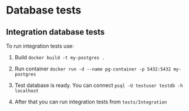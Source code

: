 # Database tests

## Integration database tests

To run integration tests use:

1. Build
    `docker build -t my-postgres .`

2. Run container
    `docker run -d --name pg-container -p 5432:5432 my-postgres`

3. Test database is ready. You can connect `psql -U testuser testdb -h localhost`

4. After that you can run integration tests from `tests/Integration`